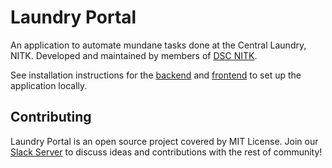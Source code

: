 # Laundry Portal

An application to automate mundane tasks done at the Central Laundry,
NITK. Developed and maintained by members of [DSC NITK](https://dsc.community.dev/national-institute-of-technology-karnataka/).

See installation instructions for the [backend](backend/README.md) and 
[frontend](frontend/README.md) to set up the application locally.

## Contributing

Laundry Portal is an open source project covered by MIT License. Join 
our [Slack Server](https://join.slack.com/t/nitkorg/shared_invite/zt-k4j8djlc-ySF5fzh7YYXnSraUKHEdEw) 
to discuss ideas and contributions with the rest of community!
